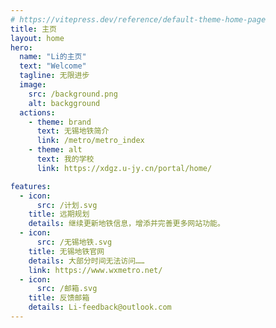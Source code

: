 ```yaml
---
# https://vitepress.dev/reference/default-theme-home-page
title: 主页
layout: home
hero:
  name: "Li的主页"
  text: "Welcome"
  tagline: 无限进步
  image:
    src: /background.png
    alt: backgground
  actions:
    - theme: brand
      text: 无锡地铁简介
      link: /metro/metro_index
    - theme: alt
      text: 我的学校
      link: https://xdgz.u-jy.cn/portal/home/

features:
  - icon:
      src: /计划.svg
    title: 远期规划
    details: 继续更新地铁信息，增添并完善更多网站功能。
  - icon:
      src: /无锡地铁.svg
    title: 无锡地铁官网
    details: 大部分时间无法访问……
    link: https://www.wxmetro.net/
  - icon:
      src: /邮箱.svg
    title: 反馈邮箱
    details: Li-feedback@outlook.com
---
```


